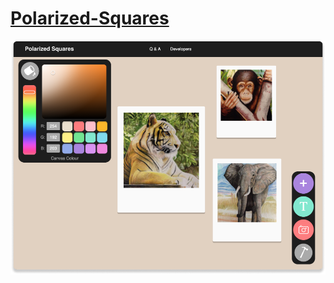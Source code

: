 # [Polarized-Squares](https://michaeltr7.github.io/Polarized-Squares/)

<p align="center">
<img src="./Images/Polarized Squares Preview.png" width="700">
</p>
